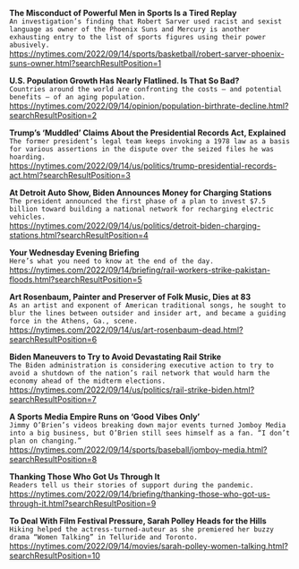 **The Misconduct of Powerful Men in Sports Is a Tired Replay**\
`An investigation’s finding that Robert Sarver used racist and sexist language as owner of the Phoenix Suns and Mercury is another exhausting entry to the list of sports figures using their power abusively.`\
https://nytimes.com/2022/09/14/sports/basketball/robert-sarver-phoenix-suns-owner.html?searchResultPosition=1

**U.S. Population Growth Has Nearly Flatlined. Is That So Bad?**\
`Countries around the world are confronting the costs — and potential benefits — of an aging population.`\
https://nytimes.com/2022/09/14/opinion/population-birthrate-decline.html?searchResultPosition=2

**Trump’s ‘Muddled’ Claims About the Presidential Records Act, Explained**\
`The former president’s legal team keeps invoking a 1978 law as a basis for various assertions in the dispute over the seized files he was hoarding.`\
https://nytimes.com/2022/09/14/us/politics/trump-presidential-records-act.html?searchResultPosition=3

**At Detroit Auto Show, Biden Announces Money for Charging Stations**\
`The president announced the first phase of a plan to invest $7.5 billion toward building a national network for recharging electric vehicles.`\
https://nytimes.com/2022/09/14/us/politics/detroit-biden-charging-stations.html?searchResultPosition=4

**Your Wednesday Evening Briefing**\
`Here’s what you need to know at the end of the day.`\
https://nytimes.com/2022/09/14/briefing/rail-workers-strike-pakistan-floods.html?searchResultPosition=5

**Art Rosenbaum, Painter and Preserver of Folk Music, Dies at 83**\
`As an artist and exponent of American traditional songs, he sought to blur the lines between outsider and insider art, and became a guiding force in the Athens, Ga., scene.`\
https://nytimes.com/2022/09/14/us/art-rosenbaum-dead.html?searchResultPosition=6

**Biden Maneuvers to Try to Avoid Devastating Rail Strike**\
`The Biden administration is considering executive action to try to avoid a shutdown of the nation’s rail network that would harm the economy ahead of the midterm elections.`\
https://nytimes.com/2022/09/14/us/politics/rail-strike-biden.html?searchResultPosition=7

**A Sports Media Empire Runs on ‘Good Vibes Only’**\
`Jimmy O’Brien’s videos breaking down major events turned Jomboy Media into a big business, but O’Brien still sees himself as a fan. “I don’t plan on changing.”`\
https://nytimes.com/2022/09/14/sports/baseball/jomboy-media.html?searchResultPosition=8

**Thanking Those Who Got Us Through It**\
`Readers tell us their stories of support during the pandemic.`\
https://nytimes.com/2022/09/14/briefing/thanking-those-who-got-us-through-it.html?searchResultPosition=9

**To Deal With Film Festival Pressure, Sarah Polley Heads for the Hills**\
`Hiking helped the actress-turned-auteur as she premiered her buzzy drama “Women Talking” in Telluride and Toronto.`\
https://nytimes.com/2022/09/14/movies/sarah-polley-women-talking.html?searchResultPosition=10

